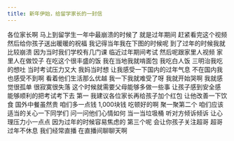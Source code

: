 ```yaml
---
title: 新年伊始，给留学家长的一封信
---
```

各位家长啊
马上到留学生一年中最崩溃的时候了
就是过年期间
赶紧看完这个视频
然后给你孩子送出暖暖的祝福
我记得当年我在下图的时候呢
到了过年的时候我就比较崩溃
因为当时我们学校有几门课
临近过年期间考试
然后呢跟家里人视频
家里人在做饺子
在吃这个很丰盛的饭
我在当地我就啃面包
我吃白人饭
三明治我吃的想吐
当时考试压力又大
我妈当时想
让我感受一下国内的过年气息
不在国内我也感受不到啊
看着他们生活那么优越
我一下我就难受了呀
我就开始哭啊
我就感觉很孤单
很寂寞很失落
这个时候就需要父母能够多做一些事
让孩子感到安全感
能够顺利的把考试考下去
第一
我建议各位家长再给孩子加个红包
让他改善一下饮食
国外中餐虽然贵
咱们多一点钱
1,000块钱
吃顿好的啊
聚一聚第二个
咱们应该适当的关心一下同学们
问一问他们心情如何
当一当垃圾桶
听对方倾诉倾诉
让心理压力小一点点
因为过年的时候容易焦虑的
第三个呢
会让你孩子关注超哥
超哥过年不休息
我们经常直播
在直播间聊聊天啊
